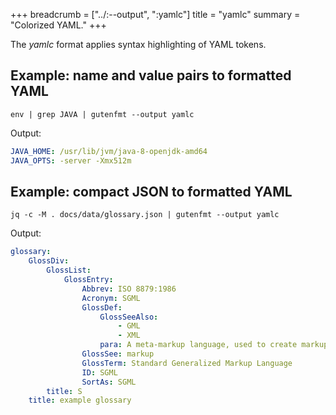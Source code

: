+++
breadcrumb = ["../:--output", ":yamlc"]
title = "yamlc"
summary = "Colorized YAML."
+++

The *yamlc* format applies syntax highlighting of YAML tokens.

## Example: name and value pairs to formatted YAML

```shell
env | grep JAVA | gutenfmt --output yamlc
```

Output:

```yaml
JAVA_HOME: /usr/lib/jvm/java-8-openjdk-amd64
JAVA_OPTS: -server -Xmx512m
```

## Example: compact JSON to formatted YAML

```shell
jq -c -M . docs/data/glossary.json | gutenfmt --output yamlc
```

Output:

```yaml
glossary:
    GlossDiv:
        GlossList:
            GlossEntry:
                Abbrev: ISO 8879:1986
                Acronym: SGML
                GlossDef:
                    GlossSeeAlso:
                        - GML
                        - XML
                    para: A meta-markup language, used to create markup languages such as DocBook.
                GlossSee: markup
                GlossTerm: Standard Generalized Markup Language
                ID: SGML
                SortAs: SGML
        title: S
    title: example glossary
```
